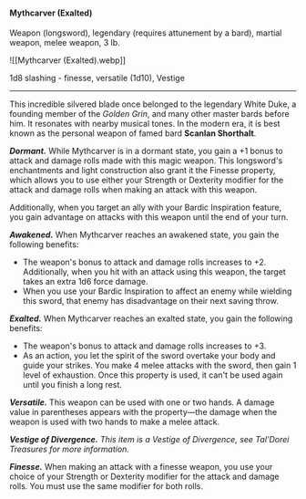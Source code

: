 #### Mythcarver (Exalted)

Weapon (longsword), legendary (requires attunement by a bard), martial weapon, melee weapon, 3 lb.

![[Mythcarver (Exalted).webp]]

1d8 slashing  - finesse, versatile (1d10), Vestige

---

This incredible silvered blade once belonged to the legendary White Duke, a founding member of the *Golden Grin*, and many other master bards before him. It resonates with nearby musical tones. In the modern era, it is best known as the personal weapon of famed bard **Scanlan Shorthalt**.

***Dormant.*** While Mythcarver is in a dormant state, you gain a +1 bonus to attack and damage rolls made with this magic weapon. This longsword's enchantments and light construction also grant it the Finesse property, which allows you to use either your Strength or Dexterity modifier for the attack and damage rolls when making an attack with this weapon.

Additionally, when you target an ally with your Bardic Inspiration feature, you gain advantage on attacks with this weapon until the end of your turn.

***Awakened.*** When Mythcarver reaches an awakened state, you gain the following benefits:

- The weapon's bonus to attack and damage rolls increases to +2. Additionally, when you hit with an attack using this weapon, the target takes an extra 1d6 force damage.
- When you use your Bardic Inspiration to affect an enemy while wielding this sword, that enemy has disadvantage on their next saving throw.

***Exalted.*** When Mythcarver reaches an exalted state, you gain the following benefits:

- The weapon's bonus to attack and damage rolls increases to +3.
- As an action, you let the spirit of the sword overtake your body and guide your strikes. You make 4 melee attacks with the sword, then gain 1 level of exhaustion. Once this property is used, it can't be used again until you finish a long rest.

***Versatile.*** This weapon can be used with one or two hands. A damage value in parentheses appears with the property—the damage when the weapon is used with two hands to make a melee attack.

***Vestige of Divergence.*** *This item is a Vestige of Divergence, see *Tal'Dorei Treasures* for more information.*

***Finesse.*** When making an attack with a finesse weapon, you use your choice of your Strength or Dexterity modifier for the attack and damage rolls. You must use the same modifier for both rolls.



